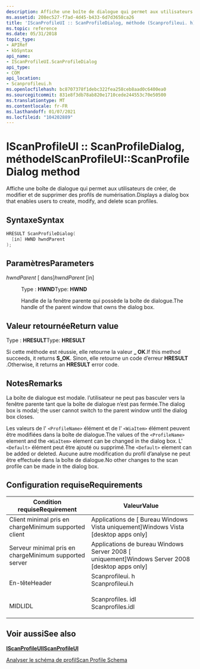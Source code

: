 ```yaml
---
description: Affiche une boîte de dialogue qui permet aux utilisateurs de créer, de modifier et de supprimer des profils de numérisation.
ms.assetid: 208ec527-f7ad-4d45-b433-6d7d3658ca26
title: 'IScanProfileUI :: ScanProfileDialog, méthode (Scanprofileui. h)'
ms.topic: reference
ms.date: 05/31/2018
topic_type:
- APIRef
- kbSyntax
api_name:
- IScanProfileUI.ScanProfileDialog
api_type:
- COM
api_location:
- Scanprofileui.h
ms.openlocfilehash: bc8707378f1debc322fea258ceb8aad0c6400ea0
ms.sourcegitcommit: 831e8f3db78ab820e1710cede244553c70e50500
ms.translationtype: MT
ms.contentlocale: fr-FR
ms.lasthandoff: 01/07/2021
ms.locfileid: "104202889"
---
```

# <a name="iscanprofileuiscanprofiledialog-method"></a><span data-ttu-id="42579-103">IScanProfileUI :: ScanProfileDialog, méthode</span><span class="sxs-lookup"><span data-stu-id="42579-103">IScanProfileUI::ScanProfileDialog method</span></span>

<span data-ttu-id="42579-104">Affiche une boîte de dialogue qui permet aux utilisateurs de créer, de modifier et de supprimer des profils de numérisation.</span><span class="sxs-lookup"><span data-stu-id="42579-104">Displays a dialog box that enables users to create, modify, and delete scan profiles.</span></span>

## <a name="syntax"></a><span data-ttu-id="42579-105">Syntaxe</span><span class="sxs-lookup"><span data-stu-id="42579-105">Syntax</span></span>


```C++
HRESULT ScanProfileDialog(
  [in] HWND hwndParent
);
```



## <a name="parameters"></a><span data-ttu-id="42579-106">Paramètres</span><span class="sxs-lookup"><span data-stu-id="42579-106">Parameters</span></span>

<dl> <dt>

<span data-ttu-id="42579-107">*hwndParent* \[ dans\]</span><span class="sxs-lookup"><span data-stu-id="42579-107">*hwndParent* \[in\]</span></span>
</dt> <dd>

<span data-ttu-id="42579-108">Type : **HWND**</span><span class="sxs-lookup"><span data-stu-id="42579-108">Type: **HWND**</span></span>

<span data-ttu-id="42579-109">Handle de la fenêtre parente qui possède la boîte de dialogue.</span><span class="sxs-lookup"><span data-stu-id="42579-109">The handle of the parent window that owns the dialog box.</span></span>

</dd> </dl>

## <a name="return-value"></a><span data-ttu-id="42579-110">Valeur retournée</span><span class="sxs-lookup"><span data-stu-id="42579-110">Return value</span></span>

<span data-ttu-id="42579-111">Type : **HRESULT**</span><span class="sxs-lookup"><span data-stu-id="42579-111">Type: **HRESULT**</span></span>

<span data-ttu-id="42579-112">Si cette méthode est réussie, elle retourne la valeur **\_ OK**.</span><span class="sxs-lookup"><span data-stu-id="42579-112">If this method succeeds, it returns **S\_OK**.</span></span> <span data-ttu-id="42579-113">Sinon, elle retourne un code d’erreur **HRESULT** .</span><span class="sxs-lookup"><span data-stu-id="42579-113">Otherwise, it returns an **HRESULT** error code.</span></span>

## <a name="remarks"></a><span data-ttu-id="42579-114">Notes</span><span class="sxs-lookup"><span data-stu-id="42579-114">Remarks</span></span>

<span data-ttu-id="42579-115">La boîte de dialogue est modale. l’utilisateur ne peut pas basculer vers la fenêtre parente tant que la boîte de dialogue n’est pas fermée.</span><span class="sxs-lookup"><span data-stu-id="42579-115">The dialog box is modal; the user cannot switch to the parent window until the dialog box closes.</span></span>

<span data-ttu-id="42579-116">Les valeurs de l' `<ProfileName>` élément et de l' `<WiaItem>` élément peuvent être modifiées dans la boîte de dialogue.</span><span class="sxs-lookup"><span data-stu-id="42579-116">The values of the `<ProfileName>` element and the `<WiaItem>` element can be changed in the dialog box.</span></span> <span data-ttu-id="42579-117">L' `<Default>` élément peut être ajouté ou supprimé.</span><span class="sxs-lookup"><span data-stu-id="42579-117">The `<Default>` element can be added or deleted.</span></span> <span data-ttu-id="42579-118">Aucune autre modification du profil d’analyse ne peut être effectuée dans la boîte de dialogue.</span><span class="sxs-lookup"><span data-stu-id="42579-118">No other changes to the scan profile can be made in the dialog box.</span></span>

## <a name="requirements"></a><span data-ttu-id="42579-119">Configuration requise</span><span class="sxs-lookup"><span data-stu-id="42579-119">Requirements</span></span>



| <span data-ttu-id="42579-120">Condition requise</span><span class="sxs-lookup"><span data-stu-id="42579-120">Requirement</span></span> | <span data-ttu-id="42579-121">Valeur</span><span class="sxs-lookup"><span data-stu-id="42579-121">Value</span></span> |
|-------------------------------------|---------------------------------------------------------------------------------------------|
| <span data-ttu-id="42579-122">Client minimal pris en charge</span><span class="sxs-lookup"><span data-stu-id="42579-122">Minimum supported client</span></span><br/> | <span data-ttu-id="42579-123">Applications de \[ Bureau Windows Vista uniquement\]</span><span class="sxs-lookup"><span data-stu-id="42579-123">Windows Vista \[desktop apps only\]</span></span><br/>                                              |
| <span data-ttu-id="42579-124">Serveur minimal pris en charge</span><span class="sxs-lookup"><span data-stu-id="42579-124">Minimum supported server</span></span><br/> | <span data-ttu-id="42579-125">Applications de bureau Windows Server 2008 \[ uniquement\]</span><span class="sxs-lookup"><span data-stu-id="42579-125">Windows Server 2008 \[desktop apps only\]</span></span><br/>                                        |
| <span data-ttu-id="42579-126">En-tête</span><span class="sxs-lookup"><span data-stu-id="42579-126">Header</span></span><br/>                   | <dl> <span data-ttu-id="42579-127"><dt>Scanprofileui. h</dt></span><span class="sxs-lookup"><span data-stu-id="42579-127"><dt>Scanprofileui.h</dt></span></span> </dl>  |
| <span data-ttu-id="42579-128">MIDL</span><span class="sxs-lookup"><span data-stu-id="42579-128">IDL</span></span><br/>                      | <dl> <span data-ttu-id="42579-129"><dt>Scanprofiles. idl</dt></span><span class="sxs-lookup"><span data-stu-id="42579-129"><dt>Scanprofiles.idl</dt></span></span> </dl> |



## <a name="see-also"></a><span data-ttu-id="42579-130">Voir aussi</span><span class="sxs-lookup"><span data-stu-id="42579-130">See also</span></span>

<dl> <dt>

[<span data-ttu-id="42579-131">**IScanProfileUI**</span><span class="sxs-lookup"><span data-stu-id="42579-131">**IScanProfileUI**</span></span>](-wia-iscanprofileui.md)
</dt> <dt>

[<span data-ttu-id="42579-132">Analyser le schéma de profil</span><span class="sxs-lookup"><span data-stu-id="42579-132">Scan Profile Schema</span></span>](-wia-scan-profile-schema.md)
</dt> </dl>

 

 




